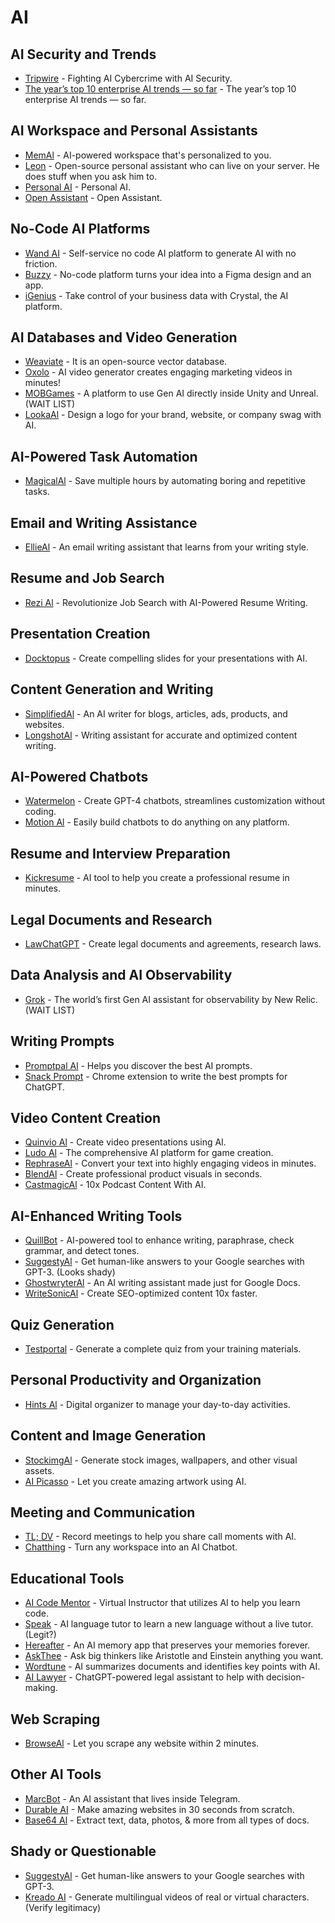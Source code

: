 # AI 
## AI Security and Trends
- [Tripwire](https://www.tripwire.com/state-of-security/fighting-ai-cybercrime-ai-security?utm_content=266341899&utm_medium=social&utm_source=twitter&hss_channel=tw-37711082) - Fighting AI Cybercrime with AI Security.
- [The year’s top 10 enterprise AI trends — so far](https://www.cio.com/article/305644/enterprise-artificial-intelligence-ai-trends.html) - The year’s top 10 enterprise AI trends — so far.

## AI Workspace and Personal Assistants
- [MemAl](https://get.mem.ai/) - AI-powered workspace that's personalized to you.
- [Leon](https://getleon.ai/) - Open-source personal assistant who can live on your server. He does stuff when you ask him to.
- [Personal AI](https://www.personal.ai/) - Personal AI.
- [Open Assistant](https://open-assistant.io/) - Open Assistant.

## No-Code AI Platforms
- [Wand AI](https://wand.ai/) - Self-service no code AI platform to generate AI with no friction.
- [Buzzy](https://www.buzzy.buzz/) - No-code platform turns your idea into a Figma design and an app.
- [iGenius](https://www.igeniusglobal.com/) - Take control of your business data with Crystal, the AI platform.

## AI Databases and Video Generation
- [Weaviate](https://weaviate.io/) - It is an open-source vector database.
- [Oxolo](https://www.oxolo.com/) - AI video generator creates engaging marketing videos in minutes!
- [MOBGames](https://mobgames.ai/) - A platform to use Gen AI directly inside Unity and Unreal. (WAIT LIST)
- [LookaAl](https://looka.com/) - Design a logo for your brand, website, or company swag with AI.

## AI-Powered Task Automation
- [MagicalAl](https://www.getmagical.com/) - Save multiple hours by automating boring and repetitive tasks.

## Email and Writing Assistance
- [EllieAl](https://tryellie.com/) - An email writing assistant that learns from your writing style.

## Resume and Job Search
- [Rezi Al](https://www.rezi.ai/) - Revolutionize Job Search with AI-Powered Resume Writing.

## Presentation Creation
- [Docktopus](https://www.decktopus.com/) - Create compelling slides for your presentations with AI.

## Content Generation and Writing
- [SimplifiedAl](https://simplified.com/) - An AI writer for blogs, articles, ads, products, and websites.
- [LongshotAl](https://www.longshot.ai/) - Writing assistant for accurate and optimized content writing.

## AI-Powered Chatbots
- [Watermelon](https://watermelon.ai/) - Create GPT-4 chatbots, streamlines customization without coding.
- [Motion Al](https://www.motion.ai/) - Easily build chatbots to do anything on any platform.

## Resume and Interview Preparation
- [Kickresume](https://www.kickresume.com/en/) - AI tool to help you create a professional resume in minutes.

## Legal Documents and Research
- [LawChatGPT](https://lawchatgpt.com/) - Create legal documents and agreements, research laws.

## Data Analysis and AI Observability
- [Grok](https://newrelic.com/blog/nerdlog/new-relic-grok) - The world’s first Gen AI assistant for observability by New Relic. (WAIT LIST)

## Writing Prompts
- [Promptpal Al](https://www.promptpal.net/) - Helps you discover the best AI prompts.
- [Snack Prompt](https://snackprompt.com/) - Chrome extension to write the best prompts for ChatGPT.

## Video Content Creation
- [Quinvio Al](https://www.quinv.io/ai) - Create video presentations using AI.
- [Ludo Al](https://ludo.ai/) - The comprehensive AI platform for game creation.
- [RephraseAl](https://www.rephrase.ai/) - Convert your text into highly engaging videos in minutes.
- [BlendAl](https://blend-ai.com/) - Create professional product visuals in seconds.
- [CastmagicAl](https://www.castmagic.io/) - 10x Podcast Content With AI.

## AI-Enhanced Writing Tools
- [QuillBot](https://quillbot.com/) - AI-powered tool to enhance writing, paraphrase, check grammar, and detect tones.
- [SuggestyAl](https://chrome.google.com/webstore/detail/suggesty/hbiphmiliockggpepniplkkfmnhdihjh) - Get human-like answers to your Google searches with GPT-3. (Looks shady)
- [GhostwryterAl](https://ghostwryter.net/) - An AI writing assistant made just for Google Docs.
- [WriteSonicAl](https://writesonic.com/) - Create SEO-optimized content 10x faster.

## Quiz Generation
- [Testportal](https://www.testportal.net/) - Generate a complete quiz from your training materials.

## Personal Productivity and Organization
- [Hints Al](https://hints.so/) - Digital organizer to manage your day-to-day activities.

## Content and Image Generation
- [StockimgAl](https://stockimg.ai/) - Generate stock images, wallpapers, and other visual assets.
- [AI Picasso](https://www.aipicasso.app/) - Let you create amazing artwork using AI.

## Meeting and Communication
- [TL; DV](https://tldv.io/) - Record meetings to help you share call moments with AI.
- [Chatthing](https://chatthing.ai/) - Turn any workspace into an AI Chatbot.

## Educational Tools
- [AI Code Mentor](https://code-mentor.ai/) - Virtual Instructor that utilizes AI to help you learn code.
- [Speak](https://en.speakai.cc/) - AI language tutor to learn a new language without a live tutor. (Legit?)
- [Hereafter](https://www.hereafter.ai/) - An AI memory app that preserves your memories forever.
- [AskThee](https://askthee.vercel.app/) - Ask big thinkers like Aristotle and Einstein anything you want.
- [Wordtune](https://www.wordtune.com/) - AI summarizes documents and identifies key points with AI.
- [AI Lawyer](https://ailawyer.pro/) - ChatGPT-powered legal assistant to help with decision-making.

## Web Scraping
- [BrowseAl](https://www.browse.ai/) - Let you scrape any website within 2 minutes.

## Other AI Tools
- [MarcBot](https://bot.marc.io/) - An AI assistant that lives inside Telegram.
- [Durable AI](https://durable.co/) - Make amazing websites in 30 seconds from scratch.
- [Base64 Al](https://base64.ai/) - Extract text, data, photos, & more from all types of docs.

## Shady or Questionable
- [SuggestyAl](https://chrome.google.com/webstore/detail/suggesty/hbiphmiliockggpepniplkkfmnhdihjh) - Get human-like answers to your Google searches with GPT-3.
- [Kreado AI](https://www.kreadoai.com/) - Generate multilingual videos of real or virtual characters. (Verify legitimacy)
